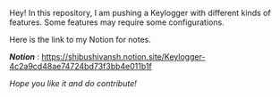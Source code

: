 Hey! In this repository, I am pushing a Keylogger with different kinds of features. Some features may require some configurations.

Here is the link to my Notion for notes.

***Notion*** : https://shibushivansh.notion.site/Keylogger-4c2a9cd48ae74724bd73f3bb4e011b1f

*Hope you like it and do contribute!*
